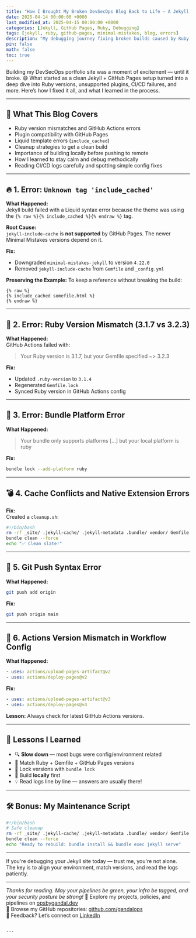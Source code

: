```yaml
---
title: "How I Brought My Broken DevSecOps Blog Back to Life – A Jekyll, Ruby & GitHub Pages Debugging Journey"
date: 2025-04-14 00:00:00 +0000
last_modified_at: 2025-04-15 00:00:00 +0000
categories: [Jekyll, GitHub Pages, Ruby, Debugging]
tags: [jekyll, ruby, github-pages, minimal-mistakes, blog, errors]
description: "My debugging journey fixing broken builds caused by Ruby version mismatches, unsupported Jekyll plugins, and GitHub Pages limitations — with real errors and fixes."
pin: false
math: false
toc: true
---
```


Building my DevSecOps portfolio site was a moment of excitement — until it broke. 😅 What started as a clean Jekyll + GitHub Pages setup turned into a deep dive into Ruby versions, unsupported plugins, CI/CD failures, and more. Here’s how I fixed it all, and what I learned in the process.

---

## 🧠 What This Blog Covers
- Ruby version mismatches and GitHub Actions errors
- Plugin compatibility with GitHub Pages
- Liquid template errors (`include_cached`)
- Cleanup strategies to get a clean build
- Importance of building locally before pushing to remote
- How I learned to stay calm and debug methodically
- Reading CI/CD logs carefully and spotting simple config fixes

---

## 🔥 1. Error: `Unknown tag 'include_cached'`

**What Happened:**  
Jekyll build failed with a Liquid syntax error because the theme was using the `{% raw %}{% include_cached %}{% endraw %}` tag.

**Root Cause:**  
`jekyll-include-cache` is **not supported** by GitHub Pages. The newer Minimal Mistakes versions depend on it.

**Fix:**
- Downgraded `minimal-mistakes-jekyll` to version `4.22.0`
- Removed `jekyll-include-cache` from `Gemfile` and `_config.yml`

**Preserving the Example:**
To keep a reference without breaking the build:

````liquid
{% raw %}
{% include_cached somefile.html %}
{% endraw %}
````

---

## 🧱 2. Error: Ruby Version Mismatch (3.1.7 vs 3.2.3)

**What Happened:**  
GitHub Actions failed with:
> Your Ruby version is 3.1.7, but your Gemfile specified ~> 3.2.3

**Fix:**
- Updated `.ruby-version` to `3.1.4`
- Regenerated `Gemfile.lock`
- Synced Ruby version in GitHub Actions config

---

## 🧼 3. Error: Bundle Platform Error

**What Happened:**  
> Your bundle only supports platforms [...] but your local platform is ruby

**Fix:**
```bash
bundle lock --add-platform ruby
```

---

## 💣 4. Cache Conflicts and Native Extension Errors

**Fix:**  
Created a `cleanup.sh`:

```bash
#!/bin/bash
rm -rf _site/ .jekyll-cache/ .jekyll-metadata .bundle/ vendor/ Gemfile.lock
bundle clean --force
echo "✅ Clean slate!"
```

---

## 🚧 5. Git Push Syntax Error

**What Happened:**
```bash
git push add origin
```

**Fix:**
```bash
git push origin main
```

---

## 🔧 6. Actions Version Mismatch in Workflow Config

**What Happened:**
```yaml
- uses: actions/upload-pages-artifact@v2
- uses: actions/deploy-pages@v2
```

**Fix:**
```yaml
- uses: actions/upload-pages-artifact@v3
- uses: actions/deploy-pages@v4
```

**Lesson:** Always check for latest GitHub Actions versions.

---

## 🧠 Lessons I Learned

- 🔍 **Slow down** — most bugs were config/environment related
- 🧱 Match Ruby + Gemfile + GitHub Pages versions
- 🔁 Lock versions with `bundle lock`
- 🧪 Build **locally** first
- 💡 Read logs line by line — answers are usually there!

---

## 🛠️ Bonus: My Maintenance Script

```bash
#!/bin/bash
# Safe cleanup
rm -rf _site/ .jekyll-cache/ .jekyll-metadata .bundle/ vendor/ Gemfile.lock
bundle clean --force
echo "Ready to rebuild: bundle install && bundle exec jekyll serve"
```

---

If you're debugging your Jekyll site today — trust me, you're not alone.  
The key is to align your environment, match versions, and read the logs patiently.

---

*Thanks for reading. May your pipelines be green, your infra be tagged, and your security posture be strong!*
🔗 Explore my projects, policies, and pipelines on [opsbygandal.dev](https://www.opsbygandal.dev)  
📁 Browse my GitHub repositories: [github.com/gandalops](https://github.com/gandalops?tab=repositories)  
🔄 Feedback? Let’s connect on [LinkedIn](https://www.linkedin.com/)
```

---

